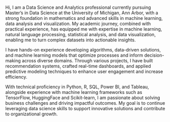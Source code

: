 Hi, I am a Data Science and Analytics professional currently pursuing Master’s in Data Science at the University of Michigan, Ann Arbor, with a strong foundation in mathematics and advanced skills in machine learning, data analysis and visualization. My academic journey, combined with practical experience, has equipped me with expertise in machine learning, natural language processing, statistical analysis, and data visualization, enabling me to turn complex datasets into actionable insights.

I have hands-on experience developing algorithms, data-driven solutions, and machine learning models that optimize processes and inform decision-making across diverse domains. Through various projects, I have built recommendation systems, crafted real-time dashboards, and applied predictive modeling techniques to enhance user engagement and increase efficiency.

With technical proficiency in Python, R, SQL, Power BI, and Tableau, alongside experience with machine learning frameworks such as TensorFlow, HuggingFace and Scikit-learn, I am passionate about solving business challenges and driving impactful outcomes. My goal is to continue leveraging data science skills to support innovative solutions and contribute to organizational growth.
<!---
vidhi2000/vidhi2000 is a ✨ special ✨ repository because its `README.md` (this file) appears on your GitHub profile.
You can click the Preview link to take a look at your changes.
--->
